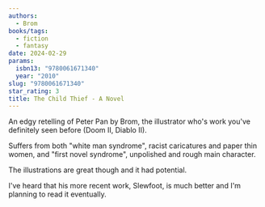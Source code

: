 ```yaml
---
authors:
  - Brom
books/tags:
  - fiction
  - fantasy
date: 2024-02-29
params:
  isbn13: "9780061671340"
  year: "2010"
slug: "9780061671340"
star_rating: 3
title: The Child Thief - A Novel
---
```


An edgy retelling of Peter Pan by Brom, the illustrator who's work you've definitely seen before (Doom II, Diablo II).

<!--more-->

Suffers from both "white man syndrome", racist caricatures and paper thin women, and "first novel syndrome", unpolished and rough main character.

The illustrations are great though and it had potential.

I've heard that his more recent work, Slewfoot, is much better and I'm planning to read it eventually.
